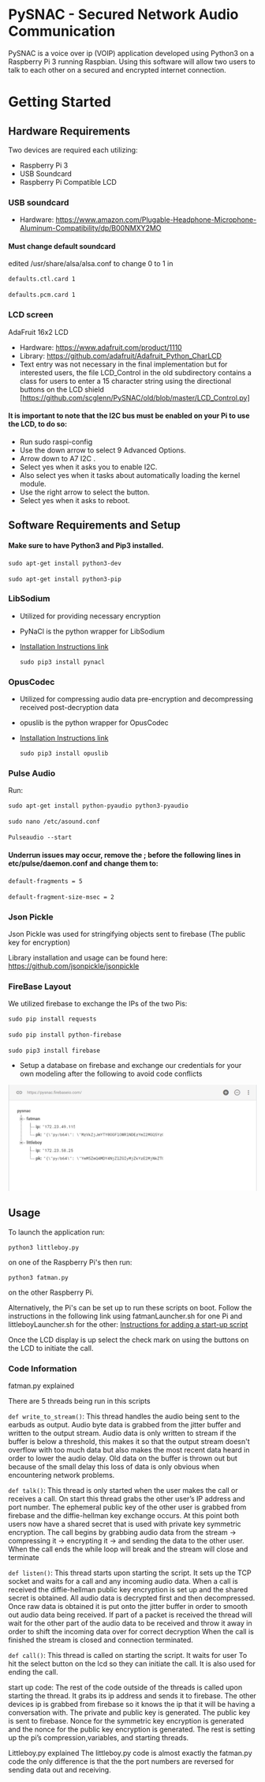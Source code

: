 # PySNAC - Secured Network Audio Communication

PySNAC is a voice over ip (VOIP) application developed using Python3 on a Raspberry Pi 3 running Raspbian.
Using this software will allow two users to talk to each other on a secured and encrypted internet connection.

# Getting Started
## Hardware Requirements
Two devices are required each utilizing:
- Raspberry Pi 3
- USB Soundcard
- Raspberry Pi Compatible LCD
### USB soundcard
- Hardware: https://www.amazon.com/Plugable-Headphone-Microphone-Aluminum-Compatibility/dp/B00NMXY2MO
#### Must change default soundcard 
edited /usr/share/alsa/alsa.conf to change 0 to 1 in

    defaults.ctl.card 1
    
    defaults.pcm.card 1

### LCD screen
  AdaFruit 16x2 LCD 
- Hardware: https://www.adafruit.com/product/1110
- Library: https://github.com/adafruit/Adafruit_Python_CharLCD
- Text entry was not necessary in the final implementation but for interested users, the file LCD_Control in the old subdirectory contains a class for users to enter a 15 character string using the directional buttons on the LCD shield [https://github.com/scglenn/PySNAC/old/blob/master/LCD_Control.py] 
#### It is important to note that the I2C bus must be enabled on your Pi to use the LCD, to do so: 
- Run sudo raspi-config 
- Use the down arrow to select 9 Advanced Options.
- Arrow down to A7 I2C .
- Select yes when it asks you to enable I2C.
- Also select yes when it tasks about automatically loading the kernel module.
- Use the right arrow to select the <Finish> button.
- Select yes when it asks to reboot.

## Software Requirements and Setup
#### Make sure to have Python3 and Pip3 installed.

    sudo apt-get install python3-dev

    sudo apt-get install python3-pip

### LibSodium
- Utilized for providing necessary encryption
- PyNaCl is the python wrapper for LibSodium
- [Installation Instructions link](https://https://download.libsodium.org/doc/installation/)

    ```
    sudo pip3 install pynacl
    ```

### OpusCodec
- Utilized for compressing audio data pre-encryption and decompressing received post-decryption data
- opuslib is the python wrapper for OpusCodec
- [Installation Instructions link](http://opus-codec.org/downloads/)

    ```
    sudo pip3 install opuslib
    ```

### Pulse Audio
Run:

    sudo apt-get install python-pyaudio python3-pyaudio

    sudo nano /etc/asound.conf

    Pulseaudio --start

#### Underrun issues may occur, remove the ; before the following lines in etc/pulse/daemon.conf and change them to:

    default-fragments = 5
    
    default-fragment-size-msec = 2


### Json Pickle
Json Pickle was used for stringifying objects sent to firebase (The public key for encryption) 

Library installation and usage can be found here: https://github.com/jsonpickle/jsonpickle

### FireBase Layout
 We utilized firebase to exchange the IPs of the two Pis:
 
    sudo pip install requests
    
    sudo pip install python-firebase
    
    sudo pip3 install firebase
    
- Setup a database on firebase and exchange our credentials for your own modeling after the following to avoid code conflicts

![Alt text](https://github.com/scglenn/PySNAC/blob/master/18318341_1862662593974292_1004394085_o.png?raw=true)
## Usage

To launch the application run:

    python3 littleboy.py

on one of the Raspberry Pi's then run:

    python3 fatman.py
    
on the other Raspberry Pi.

Alternatively, the Pi's can be set up to run these scripts on boot. Follow the instructions in the following link using fatmanLauncher.sh for one Pi and littleboyLauncher.sh for the other: [Instructions for adding a start-up script](http://www.instructables.com/id/Raspberry-Pi-Launch-Python-script-on-startup/)

Once the LCD display is up  select the check mark on using the buttons on the LCD to initiate the call.

### Code Information
fatman.py explained

There are 5 threads being run in this scripts

`def write_to_stream()`:
This thread handles the audio being sent to the earbuds as output.
Audio byte data is grabbed from the jitter buffer and written to the output stream.
Audio data is only written to stream if the buffer is below a threshold, this makes it so that the output stream doesn't overflow with too much data but also makes the most recent data heard in order to lower the audio delay. Old data on the buffer is thrown out but because of the small delay this loss of data is only obvious when encountering network problems.

`def talk()`:
This thread is only started when the user makes the call or receives a call.
On start this thread grabs the other user’s IP address and port number.
The ephemeral public key of the other user is grabbed from firebase and the diffie-hellman key exchange occurs. At this point both users now have a shared secret that is used with private key symmetric encryption. 
The call begins by grabbing audio data from the stream -> compressing it -> encrypting it -> and sending the data to the other user.
When the call ends the while loop will break and the stream will close and terminate

`def listen()`:
This thread starts upon starting the script. It sets up the TCP socket and waits for a call and any incoming audio data.
When a call is received the diffie-hellman public key encryption is set up and the shared secret is obtained. 
All audio data is decrypted first and then decompressed.
Once raw data is obtained it is put onto the jitter buffer in order to smooth out audio data being received.
If part of a packet is received the thread will wait for the other part of the audio data to be received and throw it away in order to shift the incoming data over for correct decryption
When the call is finished the stream is closed and connection terminated.

`def call()`:
This thread is called on starting the script. It waits for user
To hit the select button on the lcd so they can initiate the call. It is also used for ending the call.

start up code:
The rest of the code outside of the threads is called upon starting the thread. It grabs its ip address and sends it to firebase. The other devices ip is grabbed from firebase so it knows the ip that it will be having a conversation with. 
The private and public key is generated. The public key is sent to firebase. Nonce for the symmetric key encryption is generated and the nonce for the public key encryption is generated. The rest is setting up the pi’s compression,variables, and starting threads.


 
Littleboy.py explained
The littleboy.py code is almost exactly the fatman.py code the only difference is that the the port numbers are reversed for sending data out and receiving.


